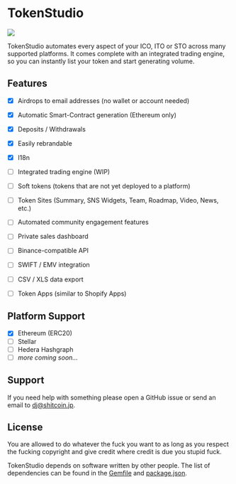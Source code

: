 # TokenStudio

<a href="https://circleci.com/gh/djshitcoin/tokenstudio/tree/develop" alt="Build Status"><img src="https://img.shields.io/circleci/project/github/djshitcoin/tokenstudio/develop.svg" /></a>

TokenStudio automates every aspect of your ICO, ITO or STO across many supported platforms. It comes complete with an integrated trading engine, so you can instantly list your token and start generating volume.

## Features

* [x] Airdrops to email addresses (no wallet or account needed)
* [x] Automatic Smart-Contract generation (Ethereum only)
* [x] Deposits / Withdrawals
* [x] Easily rebrandable
* [x] I18n
* [ ] Integrated trading engine (WIP)
* [ ] Soft tokens (tokens that are not yet deployed to a platform)
* [ ] Token Sites (Summary, SNS Widgets, Team, Roadmap, Video, News, etc.)
* [ ] Automated community engagement features
* [ ] Private sales dashboard
* [ ] Binance-compatible API
* [ ] SWIFT / EMV integration
* [ ] CSV / XLS data export
* [ ] Token Apps (similar to Shopify Apps)


## Platform Support

* [x] Ethereum (ERC20)
* [ ] Stellar
* [ ] Hedera Hashgraph
* [ ] _more coming soon..._

## Support

If you need help with something please open a GitHub issue or send an email to dj@shitcoin.jp.

## License

You are allowed to do whatever the fuck you want to as long as you respect the fucking copyright and give credit where credit is due you stupid fuck.

TokenStudio depends on software written by other people. The list of dependencies can be found in the [Gemfile](https://github.com/djshitcoin/tokenstudio/blob/develop/Gemfile) and [package.json](https://github.com/djshitcoin/tokenstudio/blob/develop/package.json).
